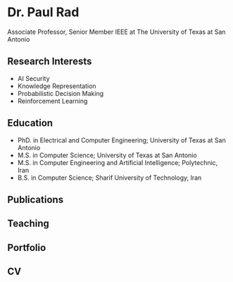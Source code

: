 # Dr. Paul Rad
Associate Professor, Senior Member IEEE
at The University of Texas at San Antonio

## Research Interests
- AI Security
- Knowledge Representation
- Probabilistic Decision Making
- Reinforcement Learning

## Education
- PhD. in Electrical and Computer Engineering; University of Texas at San Antonio
- M.S. in Computer Science; University of Texas at San Antonio
- M.S. in Computer Engineering and Artificial Intelligence; Polytechnic, Iran
- B.S. in Computer Science; Sharif University of Technology, Iran

## Publications

## Teaching

## Portfolio

## CV
